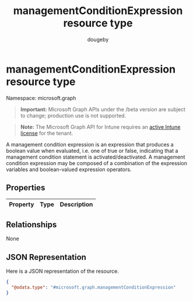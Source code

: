 ﻿---
title: "managementConditionExpression resource type"
description: "A management condition expression is an expression that produces a boolean value when evaluated, i.e. one of true or false, indicating that a management condition statement is activated/deactivated. A management condition expression may be composed of a combination of the expression variables and boolean-valued expression operators."
author: "dougeby"
localization_priority: Normal
ms.prod: "intune"
doc_type: resourcePageType
---

# managementConditionExpression resource type

Namespace: microsoft.graph

> **Important:** Microsoft Graph APIs under the /beta version are subject to change; production use is not supported.

> **Note:** The Microsoft Graph API for Intune requires an [active Intune license](https://go.microsoft.com/fwlink/?linkid=839381) for the tenant.

A management condition expression is an expression that produces a boolean value when evaluated, i.e. one of true or false, indicating that a management condition statement is activated/deactivated. A management condition expression may be composed of a combination of the expression variables and boolean-valued expression operators.

## Properties

| Property | Type | Description |
| :------- | :--- | :---------- |

## Relationships

None

## JSON Representation

Here is a JSON representation of the resource.

<!-- {
  "blockType": "resource",
  "@odata.type": "microsoft.graph.managementConditionExpression"
}
-->

```json
{
  "@odata.type": "#microsoft.graph.managementConditionExpression"
}
```
